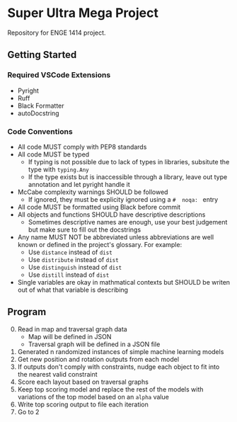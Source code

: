 # Super Ultra Mega Project
Repository for ENGE 1414 project.

## Getting Started
### Required VSCode Extensions
* Pyright
* Ruff
* Black Formatter
* autoDocstring

### Code Conventions
* All code MUST comply with PEP8 standards
* All code MUST be typed
    * If typing is not possible due to lack of types in libraries, subsitute the type with `typing.Any`
    * If the type exists but is inaccessible through a library, leave out type annotation and let pyright handle it
* McCabe complexity warnings SHOULD be followed
    * If ignored, they must be explicity ignored using a `#  noqa: ` entry 
* All code MUST be formatted using Black before commit
* All objects and functions SHOULD have descriptive descriptions
    * Sometimes descriptive names are enough, use your best judgement but make sure to fill out the docstrings
* Any name MUST NOT be abbreviated unless abbreviations are well known or defined in the project's glossary. For example:
    * Use `distance` instead of `dist`
    * Use `distribute` instead of `dist`
    * Use `distinguish` instead of `dist`
    * Use `distill` instead of `dist`
* Single variables are okay in mathmatical contexts but SHOULD be writen out of what that variable is describing

## Program
0. Read in map and traversal graph data
    * Map will be defined in JSON
    * Traversal graph will be defined in a JSON file
1. Generated n randomized instances of simple machine learning models
2. Get new position and rotation outputs from each model
3. If outputs don't comply with constraints, nudge each object to fit into the nearest valid constraint
4. Score each layout based on traversal graphs
5. Keep top scoring model and replace the rest of the models with variations of the top model based on an `alpha` value
6. Write top scoring output to file each iteration
7. Go to 2